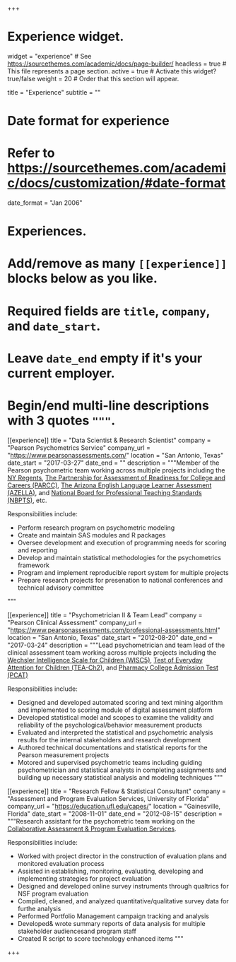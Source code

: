 +++
# Experience widget.
widget = "experience"  # See https://sourcethemes.com/academic/docs/page-builder/
headless = true  # This file represents a page section.
active = true  # Activate this widget? true/false
weight = 20  # Order that this section will appear.

title = "Experience"
subtitle = ""

# Date format for experience
#   Refer to https://sourcethemes.com/academic/docs/customization/#date-format
date_format = "Jan 2006"

# Experiences.
#   Add/remove as many `[[experience]]` blocks below as you like.
#   Required fields are `title`, `company`, and `date_start`.
#   Leave `date_end` empty if it's your current employer.
#   Begin/end multi-line descriptions with 3 quotes `"""`.
[[experience]]
  title = "Data Scientist & Research Scientist"
  company = "Pearson Psychometrics Service"
  company_url = "https://www.pearsonassessments.com/"
  location = "San Antonio, Texas"
  date_start = "2017-03-27"
  date_end = ""
  description = """Member of the Pearson psychometric team working across multiple projects including the 
  [NY Regents](https://www.regents.nysed.gov/), 
  [The Partnership for Assessment of Readiness for College and Careers (PARCC)](https://en.wikipedia.org/wiki/PARCC),
  [The Arizona English Language Learner Assessment (AZELLA)](https://www.azed.gov/assessment/azella/), and [National Board for Professional Teaching Standards (NBPTS)](https://www.nbpts.org/), etc.
  
  Responsibilities include:
  
  * Perform research program on psychometric modeling
  * Create and maintain SAS modules and R packages
  * Oversee development and execution of programming needs for scoring and reporting
  * Develop and maintain statistical methodologies for the psychometrics framework
  * Program and implement reproducible report system for multiple projects 
  * Prepare research projects for presenation to national conferences and technical advisory committee
  
"""

[[experience]]
  title = "Psychometrician II & Team Lead"
  company = "Pearson Clinical Assessment"
  company_url = "https://www.pearsonassessments.com/professional-assessments.html"
  location = "San Antonio, Texas"
  date_start = "2012-08-20"
  date_end = "2017-03-24"
  description = """Lead psychometrician and team lead of the clinical assessment team working across multiple projects including the 
  [Wechsler Intelligence Scale for Children (WISC5)](https://www.pearsonassessments.com/store/usassessments/en/Store/Professional-Assessments/Cognition-%26-Neuro/Gifted-%26-Talented/Wechsler-Intelligence-Scale-for-Children-%7C-Fifth-Edition-/p/100000771.html),
  [Test of Everyday Attention for Children (TEA-Ch2)](https://www.pearsonassessments.com/store/usassessments/en/Store/Professional-Assessments/Behavior/Attention-ADHD/Test-of-Everyday-Attention-for-Children-%7C-Second-Edition/p/100001942.html), and
  [Pharmacy College Admission Test (PCAT)](https://www.pearsonassessments.com/graduate-admissions/pcat/about.html)
  
  Responsibilities include:
  
  * Designed and developed automated scoring and text mining algorithm and implemented to scoring module of digital assessment platform
  * Developed statistical model and scopes to examine the validity and reliability of the psychological/behavior measurement products
  * Evaluated and interpreted the statistical and psychometric analysis results for the internal stakeholders and research development
  * Authored technical documentations and statistical reports for the Pearson measurement projects
  * Motored and supervised psychometric teams including guiding psychometrician and statistical analysts in completing assignments and building up necessary statistical analysis and modeling techniques
"""
  
[[experience]]
  title = "Research Fellow & Statistical Consultant"
  company = "Assessment and Program Evaluation Services, University of Florida"
  company_url = "https://education.ufl.edu/capes/"
  location = "Gainesville, Florida"
  date_start = "2008-11-01"
  date_end = "2012-08-15"
  description = """Research assistant for the psychometric team working on the [Collaborative Assessment & Program Evaluation Services](https://education.ufl.edu/capes/).
  
  Responsibilities include:
  * Worked with project director in the construction of evaluation plans and monitored evaluation process
  * Assisted in establishing, monitoring, evaluating, developing and implementing strategies for project evaluation
  * Designed and developed online survey instruments through qualtrics for NSF program evaluation
  * Compiled, cleaned, and analyzed quantitative/qualitative survey data for furthe analysis
  * Performed Portfolio Management campaign tracking and analysis
  * Developed& wrote summary reports of data analysis for multiple stakeholder audiencesand program staff
  * Created R script to score technology enhanced items 
"""

+++
